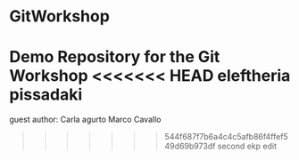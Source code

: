 # GitWorkshop
Demo Repository for the Git Workshop
<<<<<<< HEAD
eleftheria pissadaki
=======
guest author: Carla agurto
Marco Cavallo
>>>>>>> 544f687f7b6a4c4c5afb86f4ffef549d69b973df
second ekp edit